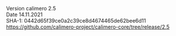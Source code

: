 Version calimero 2.5<br>
Date 14.11.2021<br>
SHA-1: 0442d65f39ce0a2c39ce8d4674465de62bee6d11<br>
https://github.com/calimero-project/calimero-core/tree/release/2.5